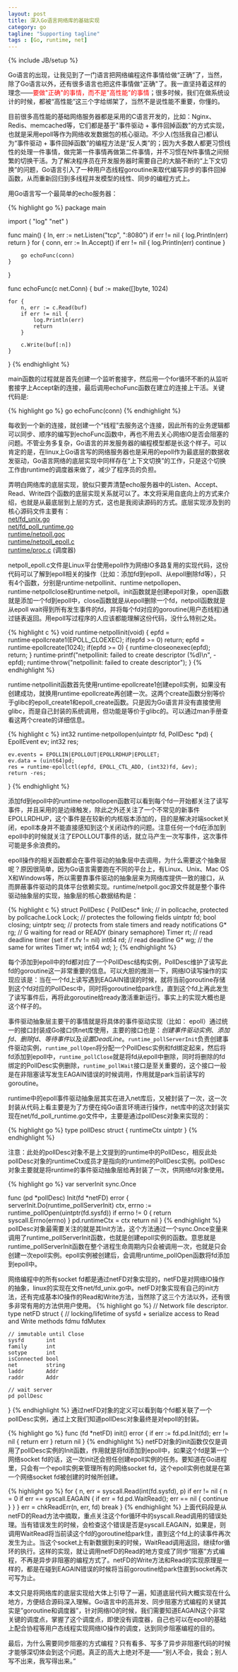 ```yaml
---
layout: post
title: 深入Go语言网络库的基础实现
category: go
tagline: "Supporting tagline"
tags : [Go, runtime, net]
---
```

{% include JB/setup %}


Go语言的出现，让我见到了一门语言把网络编程这件事情给做“正确”了，当然，除了Go语言以外，还有很多语言也把这件事情做"正确"了。我一直坚持着这样的理念——<font color="red">要做"正确"的事情，而不是"高性能"的事情</font>；很多时候，我们在做系统设计的时候，都被“高性能”这三个字给绑架了，当然不是说性能不重要，你懂的。

目前很多高性能的基础网络服务器都是采用的C语言开发的，比如：Nginx、Redis、memcached等，它们都是基于"事件驱动 + 事件回掉函数"的方式实现，也就是采用epoll等作为网络收发数据包的核心驱动。不少人(包括我自己)都认为“事件驱动 + 事件回掉函数”的编程方法是“反人类”的；因为大多数人都更习惯线性的处理一件事情，做完第一件事情再做第二件事情，并不习惯在N件事情之间频繁的切换干活。为了解决程序员在开发服务器时需要自己的大脑不断的“上下文切换”的问题，Go语言引入了一种用户态线程goroutine来取代编写异步的事件回掉函数，从而重新回归到多线程并发模型的线性、同步的编程方式上。

用Go语言写一个最简单的echo服务器：

{% highlight go %}
package main

import (
    "log"
    "net"
)

func main() {
    ln, err := net.Listen("tcp", ":8080")
    if err != nil {
        log.Println(err)
        return
    }
    for {
        conn, err := ln.Accept()
        if err != nil {
            log.Println(err)
            continue
        }

        go echoFunc(conn)
    }
}

func echoFunc(c net.Conn) {
    buf := make([]byte, 1024)

    for {
        n, err := c.Read(buf)
        if err != nil {
            log.Println(err)
            return
        }

        c.Write(buf[:n])
    }
}
{% endhighlight %}

main函数的过程就是首先创建一个监听套接字，然后用一个for循环不断的从监听套接字上Accept新的连接，最后调用echoFunc函数在建立的连接上干活。关键代码是:

{% highlight go %}
go echoFunc(conn)
{% endhighlight %}

每收到一个新的连接，就创建一个“线程”去服务这个连接，因此所有的业务逻辑都可以同步、顺序的编写到echoFunc函数中，再也不用去关心网络IO是否会阻塞的问题。不管业务多复杂，Go语言的并发服务器的编程模型都是长这个样子。可以肯定的是，在linux上Go语言写的网络服务器也是采用的epoll作为最底层的数据收发驱动，Go语言网络的底层实现中同样存在“上下文切换”的工作，只是这个切换工作由runtime的调度器来做了，减少了程序员的负担。

弄明白网络库的底层实现，貌似只要弄清楚echo服务器中的Listen、Accept、Read、Write四个函数的底层实现关系就可以了。本文将采用自底向上的方式来介绍，也就是从最底层到上层的方式，这也是我阅读源码的方式。底层实现涉及到的核心源码文件主要有：<br>
[net/fd_unix.go](http://golang.org/src/pkg/net/fd_unix.go) <br>
[net/fd_poll_runtime.go](http://golang.org/src/pkg/net/fd_poll_runtime.go)<br>
[runtime/netpoll.goc](http://golang.org/src/pkg/runtime/netpoll.goc) <br>
[runtime/netpoll_epoll.c](http://golang.org/src/pkg/runtime/netpoll_epoll.c) <br>
[runtime/proc.c](http://golang.org/src/pkg/runtime/proc.c)  (调度器)

netpoll_epoll.c文件是Linux平台使用epoll作为网络IO多路复用的实现代码，这份代码可以了解到epoll相关的操作（比如：添加fd到epoll、从epoll删除fd等），只有4个函数，分别是runtime·netpollinit、runtime·netpollopen、runtime·netpollclose和runtime·netpoll。init函数就是创建epoll对象，open函数就是添加一个fd到epoll中，close函数就是从epoll删除一个fd，netpoll函数就是从epoll wait得到所有发生事件的fd，并将每个fd对应的goroutine(用户态线程)通过链表返回。用epoll写过程序的人应该都能理解这份代码，没什么特别之处。

{% highlight c %}
void
runtime·netpollinit(void)
{
	epfd = runtime·epollcreate1(EPOLL_CLOEXEC);
	if(epfd >= 0)
		return;
	epfd = runtime·epollcreate(1024);
	if(epfd >= 0) {
		runtime·closeonexec(epfd);
		return;
	}
	runtime·printf("netpollinit: failed to create descriptor (%d)\n", -epfd);
	runtime·throw("netpollinit: failed to create descriptor");
}
{% endhighlight %}

runtime·netpollinit函数首先使用runtime·epollcreate1创建epoll实例，如果没有创建成功，就换用runtime·epollcreate再创建一次。这两个create函数分别等价于glibc的epoll_create1和epoll_create函数。只是因为Go语言并没有直接使用glibc，而是自己封装的系统调用，但功能是等价于glibc的。可以通过man手册查看这两个create的详细信息。

{% highlight c %}
int32
runtime·netpollopen(uintptr fd, PollDesc *pd)
{
	EpollEvent ev;
	int32 res;
		
	ev.events = EPOLLIN|EPOLLOUT|EPOLLRDHUP|EPOLLET;
	ev.data = (uint64)pd;
	res = runtime·epollctl(epfd, EPOLL_CTL_ADD, (int32)fd, &ev);
	return -res;
}
{% endhighlight %}
	
添加fd到epoll中的runtime·netpollopen函数可以看到每个fd一开始都关注了读写事件，并且采用的是边缘触发，除此之外还关注了一个不常见的新事件EPOLLRDHUP，这个事件是在较新的内核版本添加的，目的是解决对端socket关闭，epoll本身并不能直接感知到这个关闭动作的问题。注意任何一个fd在添加到epoll中的时候就关注了EPOLLOUT事件的话，就立马产生一次写事件，这次事件可能是多余浪费的。

epoll操作的相关函数都会在事件驱动的抽象层中去调用，为什么需要这个抽象层呢？原因很简单，因为Go语言需要跑在不同的平台上，有Linux、Unix、Mac OS X和Windows等，所以需要靠事件驱动的抽象层来为网络库提供一致的接口，从而屏蔽事件驱动的具体平台依赖实现。runtime/netpoll.goc源文件就是整个事件驱动抽象层的实现，抽象层的核心数据结构是：

{% highlight c %}
struct PollDesc
{
	PollDesc* link;	// in pollcache, protected by pollcache.Lock
	Lock;		// protectes the following fields
	uintptr	fd;
	bool	closing;
	uintptr	seq;	// protects from stale timers and ready notifications
	G*	rg;	// G waiting for read or READY (binary semaphore)
	Timer	rt;	// read deadline timer (set if rt.fv != nil)
	int64	rd;	// read deadline
	G*	wg;	// the same for writes
	Timer	wt;
	int64	wd;
};
{% endhighlight %}

每个添加到epoll中的fd都对应了一个PollDesc结构实例，PollDesc维护了读写此fd的goroutine这一非常重要的信息。可以大胆的推测一下，网络IO读写操作的实现应该是：当在一个fd上读写遇到EAGAIN错误的时候，就将当前goroutine存储到这个fd对应的PollDesc中，同时将goroutine给park住，直到这个fd上再此发生了读写事件后，再将此goroutine给ready激活重新运行。事实上的实现大概也是这个样子的。

事件驱动抽象层主要干的事情就是将具体的事件驱动实现（比如： epoll）通过统一的接口封装成Go接口供net库使用，主要的接口也是：*创建事件驱动实例*、*添加fd*、*删除fd*、*等待事件*以及*设置DeadLine*。`runtime_pollServerInit`负责创建事件驱动实例，`runtime_pollOpen`将分配一个PollDesc实例和fd绑定起来，然后将fd添加到epoll中，`runtime_pollClose`就是将fd从epoll中删除，同时将删除的fd绑定的PollDesc实例删除，`runtime_pollWait`接口是至关重要的，这个接口一般是在非阻塞读写发生EAGAIN错误的时候调用，作用就是park当前读写的goroutine。

runtime中的epoll事件驱动抽象层其实在进入net库后，又被封装了一次，这一次封装从代码上看主要是为了方便在纯Go语言环境进行操作，net库中的这次封装实现在net/fd_poll_runtime.go文件中，主要是通过pollDesc对象来实现的：

{% highlight go %}
type pollDesc struct {
	runtimeCtx uintptr
}
{% endhighlight %}

注意：此处的pollDesc对象不是上文提到的runtime中的PollDesc，相反此处pollDesc对象的runtimeCtx成员才是指向的runtime的PollDesc实例。pollDesc对象主要就是将runtime的事件驱动抽象层给再封装了一次，供网络fd对象使用。

{% highlight go %}
var serverInit sync.Once

func (pd *pollDesc) Init(fd *netFD) error {
	serverInit.Do(runtime_pollServerInit)
	ctx, errno := runtime_pollOpen(uintptr(fd.sysfd))
	if errno != 0 {
		return syscall.Errno(errno)
	}
	pd.runtimeCtx = ctx
	return nil
}
{% endhighlight %}
pollDesc对象最需要关注的就是其Init方法，这个方法通过一个sync.Once变量来调用了runtime_pollServerInit函数，也就是创建epoll实例的函数。意思就是runtime_pollServerInit函数在整个进程生命周期内只会被调用一次，也就是只会创建一次epoll实例。epoll实例被创建后，会调用runtime_pollOpen函数将fd添加到epoll中。

网络编程中的所有socket fd都是通过netFD对象实现的，netFD是对网络IO操作的抽象，linux的实现在文件net/fd_unix.go中。netFD对象实现有自己的init方法，还有完成基本IO操作的Read和Write方法，当然除了这三个方法以外，还有很多非常有用的方法供用户使用。
{% highlight go %}
// Network file descriptor.
type netFD struct {
	// locking/lifetime of sysfd + serialize access to Read and Write methods
	fdmu fdMutex

	// immutable until Close
	sysfd       int
	family      int
	sotype      int
	isConnected bool
	net         string
	laddr       Addr
	raddr       Addr

	// wait server
	pd pollDesc
}
{% endhighlight %}
通过netFD对象的定义可以看到每个fd都关联了一个pollDesc实例，通过上文我们知道pollDesc对象最终是对epoll的封装。

{% highlight go %}
func (fd *netFD) init() error {
	if err := fd.pd.Init(fd); err != nil {
		return err
	}
	return nil
}
{% endhighlight %}
netFD对象的init函数仅仅是调用了pollDesc实例的Init函数，作用就是将fd添加到epoll中，如果这个fd是第一个网络socket fd的话，这一次init还会担任创建epoll实例的任务。要知道在Go进程里，只会有一个epoll实例来管理所有的网络socket fd，这个epoll实例也就是在第一个网络socket fd被创建的时候所创建。

{% highlight go %}
for {
	n, err = syscall.Read(int(fd.sysfd), p)
	if err != nil {
		n = 0
		if err == syscall.EAGAIN {
			if err = fd.pd.WaitRead(); err == nil {
				continue
			}
		}
	}
	err = chkReadErr(n, err, fd)
	break
}
{% endhighlight %}
上面代码段是从netFD的Read方法中摘取，重点关注这个for循环中的syscall.Read调用的错误处理。当有错误发生的时候，会检查这个错误是否是syscall.EAGAIN，如果是，则调用WaitRead将当前读这个fd的goroutine给park住，直到这个fd上的读事件再次发生为止。当这个socket上有新数据到来的时候，WaitRead调用返回，继续for循环的执行。这样的实现，就让调用netFD的Read的地方变成了同步“阻塞”方式编程，不再是异步非阻塞的编程方式了。netFD的Write方法和Read的实现原理是一样的，都是在碰到EAGAIN错误的时候将当前goroutine给park住直到socket再次可写为止。

本文只是将网络库的底层实现给大体上引导了一遍，知道底层代码大概实现在什么地方，方便结合源码深入理解。Go语言中的高并发、同步阻塞方式编程的关键其实是”goroutine和调度器”，针对网络IO的时候，我们需要知道EAGAIN这个非常关键的调度点，掌握了这个调度点，即使没有调度器，自己也可以在epoll的基础上配合协程等用户态线程实现网络IO操作的调度，达到同步阻塞编程的目的。

最后，为什么需要同步阻塞的方式编程？只有看多、写多了异步非阻塞代码的时候才能够深切体会到这个问题。真正的高大上绝对不是——“别人不会，我会；别人写不出来，我写得出来。”